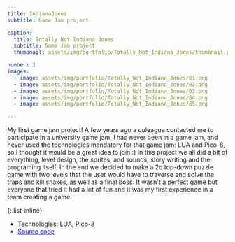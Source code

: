```yaml
---
title: IndianaJones
subtitle: Game Jam project

caption:
  title: Totally Not Indiana Jones
  subtitle: Game Jam project
  thumbnail: assets/img/portfolio/Totally_Not_Indiana_Jones/thumbnail.png

number: 3
images: 
  - image: assets/img/portfolio/Totally_Not_Indiana_Jones/01.png
  - image: assets/img/portfolio/Totally_Not_Indiana_Jones/02.png
  - image: assets/img/portfolio/Totally_Not_Indiana_Jones/03.png
  - image: assets/img/portfolio/Totally_Not_Indiana_Jones/04.png
  - image: assets/img/portfolio/Totally_Not_Indiana_Jones/05.png

---
```

My first game jam project! A few years ago a coleague contacted me to participate in a university game jam. I had never been in a game jam, and never used the technologies mandatory for that game jam: LUA and Pico-8, so I thought it would be a great idea to join :)
In this project we all did a bit of everything, level design, the sprites, and sounds, story writing and the programing itself. 
In the end we decided to make a 2d top-down puzzle game  with two levels that the user would have to traverse and solve the traps and kill snakes, as well as a final boss.
It wasn't a perfect game but everyone that tried it had a lot of fun and it was my first experience in a team creating a game.

{:.list-inline}
- Technologies: LUA, Pico-8
- <a href="https://github.com/JoaoVaz21/Totally_Not_Indiana_Jones" style="color:blue;">Source code</a>